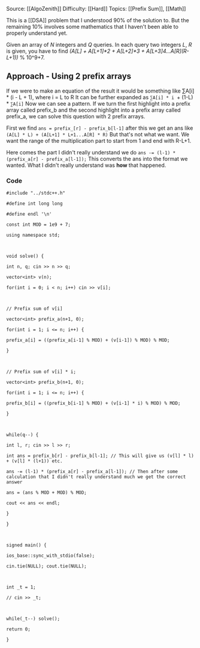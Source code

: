 Source: [[AlgoZenith]]
Difficulty: [[Hard]]
Topics: [[Prefix Sum]], [[Math]]

This is a [[DSA]] problem that I understood 90% of the solution to. But the remaining 10% involves some mathematics that I haven't been able to properly understand yet. 

Given an array of _N_ integers and _Q_ queries. In each query two integers _L_, _R_ is given, you have to find _(A[L] + A[L+1]*2 + A[L+2]*3 + A[L+3]*4...A[R]*(R-L+1))_ % 10^9+7.

## Approach - Using 2 prefix arrays
If we were to make an equation of the result it would be something like
∑A[i] * (i - L + 1), where i = L to R
It can be further expanded as
`∑A[i] * i `+ (1-L) * `∑A[i]`
Now we can see a pattern.
If we turn the first highlight into a prefix array called prefix_b and the second highlight into a prefix array called prefix_a, we can solve this question with 2 prefix arrays.

First we find
`ans = prefix_[r] - prefix_b[l-1]`
after this we get an ans like
`(A[L] * L) + (A[L+1] * L+1...A[R] * R)`
But that's not what we want. 
We want the range of the multiplication part to start from 1 and end with R-L+1.

Here comes the part I didn't really understand
we do
`ans -= (l-1) * (prefix_a[r] - prefix_a[l-1]);`
This converts the ans into the format we wanted. 
What I didn't really understand was **how** that happened.

### Code

```
#include "../stdc++.h"

#define int long long

#define endl '\n'

const int MOD = 1e9 + 7;

using namespace std;

  

void solve() {

int n, q; cin >> n >> q;

vector<int> v(n);

for(int i = 0; i < n; i++) cin >> v[i];

  

// Prefix sum of v[i]

vector<int> prefix_a(n+1, 0);

for(int i = 1; i <= n; i++) {

prefix_a[i] = ((prefix_a[i-1] % MOD) + (v[i-1]) % MOD) % MOD;

}

  

// Prefix sum of v[i] * i;

vector<int> prefix_b(n+1, 0);

for(int i = 1; i <= n; i++) {

prefix_b[i] = ((prefix_b[i-1] % MOD) + (v[i-1] * i) % MOD) % MOD;

}

  

while(q--) {

int l, r; cin >> l >> r;

int ans = prefix_b[r] - prefix_b[l-1]; // This will give us (v[l] * l) + (v[l] * (l+1)) etc.

ans -= (l-1) * (prefix_a[r] - prefix_a[l-1]); // Then after some calculation that I didn't really understand much we get the correct answer

ans = (ans % MOD + MOD) % MOD;

cout << ans << endl;

}

}

  

signed main() {

ios_base::sync_with_stdio(false);

cin.tie(NULL); cout.tie(NULL);

  

int _t = 1;

// cin >> _t;

  

while(_t--) solve();

return 0;

}
```